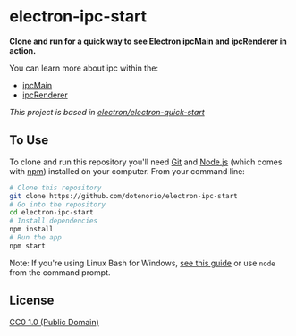 # electron-ipc-start

**Clone and run for a quick way to see Electron ipcMain and ipcRenderer in action.**

You can learn more about ipc within the:
- [ipcMain](https://electronjs.org/docs/api/ipc-main)
- [ipcRenderer](https://electronjs.org/docs/api/ipc-renderer)

_This project is based in [electron/electron-quick-start](https://github.com/electron/electron-quick-start)_

## To Use

To clone and run this repository you'll need [Git](https://git-scm.com) and [Node.js](https://nodejs.org/en/download/) (which comes with [npm](http://npmjs.com)) installed on your computer. From your command line:

```bash
# Clone this repository
git clone https://github.com/dotenorio/electron-ipc-start
# Go into the repository
cd electron-ipc-start
# Install dependencies
npm install
# Run the app
npm start
```

Note: If you're using Linux Bash for Windows, [see this guide](https://www.howtogeek.com/261575/how-to-run-graphical-linux-desktop-applications-from-windows-10s-bash-shell/) or use `node` from the command prompt.

## License

[CC0 1.0 (Public Domain)](LICENSE.md)
